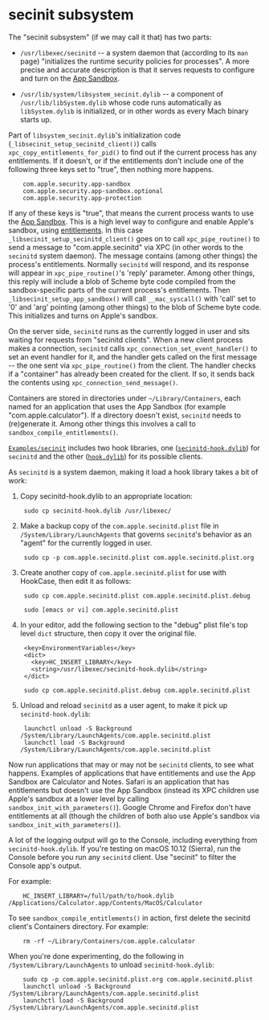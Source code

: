 # secinit subsystem

The "secinit subsystem" (if we may call it that) has two parts:

  * `/usr/libexec/secinitd` -- a system daemon that (according to its
    `man` page) "initializes the runtime security policies for
    processes".  A more precise and accurate description is that it
    serves requests to configure and turn on the
    [App Sandbox](https://developer.apple.com/library/mac/documentation/Security/Conceptual/AppSandboxDesignGuide/AboutAppSandbox/AboutAppSandbox.html).

  * `/usr/lib/system/libsystem_secinit.dylib` -- a component of
    `/usr/lib/libSystem.dylib` whose code runs automatically as
    `libSystem.dylib` is initialized, or in other words as every Mach
    binary starts up.

Part of `libsystem_secinit.dylib`'s initialization code
(`_libsecinit_setup_secinitd_client()`) calls
`xpc_copy_entitlements_for_pid()` to find out if the current process has
any entitlements.  If it doesn't, or if the entitlements don't include
one of the following three keys set to "true", then nothing more
happens.

        com.apple.security.app-sandbox
        com.apple.security.app-sandbox.optional
        com.apple.security.app-protection

If any of these keys is "true", that means the current process wants
to use the
[App Sandbox](https://developer.apple.com/library/mac/documentation/Security/Conceptual/AppSandboxDesignGuide/AboutAppSandbox/AboutAppSandbox.html).
This is a high level way to configure and enable Apple's sandbox,
using
[entitlements](https://developer.apple.com/library/content/documentation/Miscellaneous/Reference/EntitlementKeyReference/Chapters/AboutEntitlements.html).
In this case `_libsecinit_setup_secinitd_client()` goes on to call
`xpc_pipe_routine()` to send a message to "com.apple.secinitd" via XPC
(in other words to the `secinitd` system daemon).  The message
contains (among other things) the process's entitlements.  Normally
`secinitd` will respond, and its response will appear in
`xpc_pipe_routine()`'s 'reply' parameter.  Among other things, this
reply will include a blob of Scheme byte code compiled from the
sandbox-specific parts of the current process's entitlements.  Then
`_libsecinit_setup_app_sandbox()` will call `__mac_syscall()` with
'call' set to '0' and 'arg' pointing (among other things) to the blob
of Scheme byte code.  This initializes and turns on Apple's sandbox.

On the server side, `secinitd` runs as the currently logged in user
and sits waiting for requests from "secinitd clients".  When a new
client process makes a connection, `secinitd` calls
`xpc_connection_set_event_handler()` to set an event handler for it,
and the handler gets called on the first message -- the one sent via
`xpc_pipe_routine()` from the client.  The handler checks if a
"container" has already been created for the client.  If so, it sends
back the contents using `xpc_connection_send_message()`.

Containers are stored in directories under `~/Library/Containers`,
each named for an application that uses the App Sandbox (for example
"com.apple.calculator").  If a directory doesn't exist, `secinitd`
needs to (re)generate it.  Among other things this involves a call to
`sandbox_compile_entitlements()`.

[`Examples/secinit`](Examples/secinit/) includes two hook libraries,
one ([`secinitd-hook.dylib`](Examples/secinit/secinitd-hook.mm)) for
`secinitd` and the other ([`hook.dylib`](Examples/secinit/hook.mm))
for its possible clients.

As `secinitd` is a system daemon, making it load a hook library takes
a bit of work:

1. Copy secinitd-hook.dylib to an appropriate location:

        sudo cp secinitd-hook.dylib /usr/libexec/

2. Make a backup copy of the `com.apple.secinitd.plist` file in
   `/System/Library/LaunchAgents` that governs `secinitd`'s behavior
   as an "agent" for the currently logged in user.

        sudo cp -p com.apple.secinitd.plist com.apple.secinitd.plist.org

3. Create another copy of `com.apple.secinitd.plist` for use with
   HookCase, then edit it as follows:

        sudo cp com.apple.secinitd.plist com.apple.secinitd.plist.debug

        sudo [emacs or vi] com.apple.secinitd.plist

4. In your editor, add the following section to the "debug" plist
   file's top level `dict` structure, then copy it over the original
   file.

        <key>EnvironmentVariables</key>
        <dict>
          <key>HC_INSERT_LIBRARY</key>
          <string>/usr/libexec/secinitd-hook.dylib</string>
        </dict>

        sudo cp com.apple.secinitd.plist.debug com.apple.secinitd.plist

5. Unload and reload `secinitd` as a user agent, to make it pick up
   `secinitd-hook.dylib`:

        launchctl unload -S Background /System/Library/LaunchAgents/com.apple.secinitd.plist
        launchctl load -S Background /System/Library/LaunchAgents/com.apple.secinitd.plist

Now run applications that may or may not be `secinitd` clients, to see
what happens.  Examples of applications that have entitlements and use
the App Sandbox are Calculator and Notes.  Safari is an application
that has entitlements but doesn't use the App Sandbox (instead its XPC
children use Apple's sandbox at a lower level by calling
`sandbox_init_with_parameters()`).  Google Chrome and Firefox don't
have entitlements at all (though the children of both also use Apple's
sandbox via `sandbox_init_with_parameters()`).

A lot of the logging output will go to the Console, including
everything from `secinitd-hook.dylib`.  If you're testing on macOS
10.12 (Sierra), run the Console before you run any `secinitd` client.
Use "secinit" to filter the Console app's output.

For example:

        HC_INSERT_LIBRARY=/full/path/to/hook.dylib /Applications/Calculator.app/Contents/MacOS/Calculator

To see `sandbox_compile_entitlements()` in action, first delete the
secinitd client's Containers directory.  For example:

        rm -rf ~/Library/Containers/com.apple.calculator

When you're done experimenting, do the following in
`/System/Library/LaunchAgents` to unload `secinitd-hook.dylib`:

        sudo cp -p com.apple.secinitd.plist.org com.apple.secinitd.plist
        launchctl unload -S Background /System/Library/LaunchAgents/com.apple.secinitd.plist
        launchctl load -S Background /System/Library/LaunchAgents/com.apple.secinitd.plist

